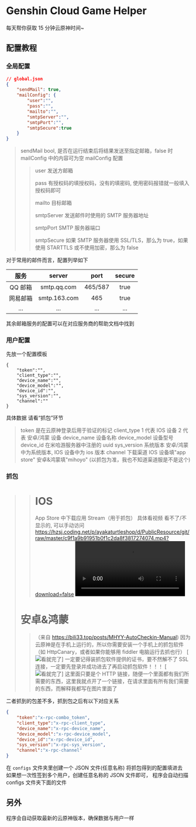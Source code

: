 # Genshin Cloud Game Helper

每天帮你获取 15 分钟云原神时间~

## 配置教程

### 全局配置

```json
// global.json
{
    "sendMail": true,
    "mailConfig": {
        "user":"",
        "pass":"",
        "mailto":"",
        "smtpServer":"",
        "smtpPort":"",
        "smtpSecure":true
    }
}
```

> sendMail   bool, 是否在运行结束后将结果发送至指定邮箱，false 时 mailConfig 中的内容可为空
> mailConfig 配置
> 
> > user 发送方邮箱
> > 
> > pass 有授权码的填授权码，没有的填密码, 使用密码报错就一般填入授权码即可
> > 
> > mailto 目标邮箱
> > 
> > smtpServer 发送邮件时使用的 SMTP 服务器地址
> > 
> > smtpPort SMTP 服务器端口
> > 
> > smtpSecure 如果 SMTP 服务器使用 SSL/TLS，那么为 true，如果使用 STARTTLS 或不使用加密，那么为 false

对于常用的邮件而言，配置列举如下

| 服务    | server       | port    | secure |
|:-----:|:------------:|:-------:|:------:|
| QQ 邮箱 | smtp.qq.com  | 465/587 | true   |
| 网易邮箱  | smtp.163.com | 465     | true   |
| ...   | ...          | ...     | ...    |

其余邮箱服务的配置可以在对应服务商的帮助文档中找到

### 用户配置

先放一个配置模板

```
{
    "token":"",
    "client_type":"",
    "device_name":"",
    "device_model":"",
    "device_id":"",
    "sys_version":"",
    "channel":""
}
```

具体数据 请看“抓包”环节

> token 是在云原神登录后用于验证的标记
> client_type 1 代表 IOS 设备 2 代表 安卓/鸿蒙 设备
> device_name 设备名称
> device_model 设备型号
> device_id 在米哈游服务器中注册的 uuid
> sys_version 系统版本 安卓/鸿蒙 中为系统版本, IOS 设备中为 ios 版本
> channel 下载渠道 IOS 设备填"app store" 安卓&鸿蒙填"mihoyo" (以抓包为准，我也不知道渠道服是不是这个)

### 抓包

> > # IOS
> > 
> > App Store 中下载应用 Stream（用于抓包）
> > 具体看视频
> > 看不了/不显示的, 可以手动访问 https://hzsj.coding.net/p/ayakaturtleshop/d/PublicResource/git/raw/master/c9f1a9b91951b0f1c2da8f3817274074.mp4?download=false
> > <video src="https://hzsj.coding.net/p/ayakaturtleshop/d/PublicResource/git/raw/master/c9f1a9b91951b0f1c2da8f3817274074.mp4?download=false"></video>
> 
> # 安卓&鸿蒙
> 
> > （来自 https://bili33.top/posts/MHYY-AutoCheckin-Manual)
> > 因为云原神是在手机上运行的，所以你需要安装一个手机上的抓包软件（如 HttpCanary，或者如果你能够用 fiddler 电脑运行去抓也行）
> > [![看就完了](https://cdn.bilicdn.tk/gh/Vikutorika/assets@master/img/Github/MHYY-AutoCheckin/HTTPCANARY-Result.jpg?download=false)]
> > 一定要记得装抓包软件提供的证书，要不然解不了 SSL 连接，一定要先登录并成功进去了再启动抓包软件！！！
> > [![看就完了](https://cdn.bilicdn.tk/gh/Vikutorika/assets@master/img/Github/MHYY-AutoCheckin/HTTPS-REQUEST-RESULT.png?download=false)]
> > 这里面只要是个 HTTP 链接，随便一个里面都有我们所需要的东西，这里我就点开了一个链接，在请求里面有所有我们需要的东西，而解释我都写在图片里面了

二者抓到的包差不多，抓到包之后有以下对应关系

```json
{
    "token":"x-rpc-combo_token",
    "client_type":"x-rpc-client_type",
    "device_name":"x-rpc-device_name",
    "device_model":"x-rpc-device_model",
    "device_id":"x-rpc-device_id",
    "sys_version":"x-rpc-sys_version",
    "channel":"x-rpc-channel"
}
```

在 `configs` 文件夹里创建一个 JSON 文件(任意名称)
将抓包得到的配置填进去  
如果想一次性签到多个用户，创建任意名称的 JSON 文件即可，
程序会自动扫描 configs 文件夹下面的文件

## 另外

程序会自动获取最新的云原神版本，确保数据与用户一样
